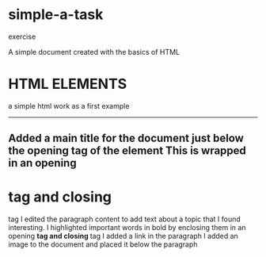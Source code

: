 # simple-a-task
exercise

A simple document created with the basics of HTML
<h1>HTML ELEMENTS</h1>

a simple html work as a first example
  
  ---
  Added a main title for the document just below the opening tag of the <body> element
  This is wrapped in an opening <h1> tag and closing </h1> tag
  I edited the paragraph content to add text about a topic that I found interesting.
  I highlighted important words in bold by enclosing them in an opening <strong> tag and closing </strong> tag
  I added a link in the paragraph
  I added an image to the document and placed it below the paragraph
  ---
